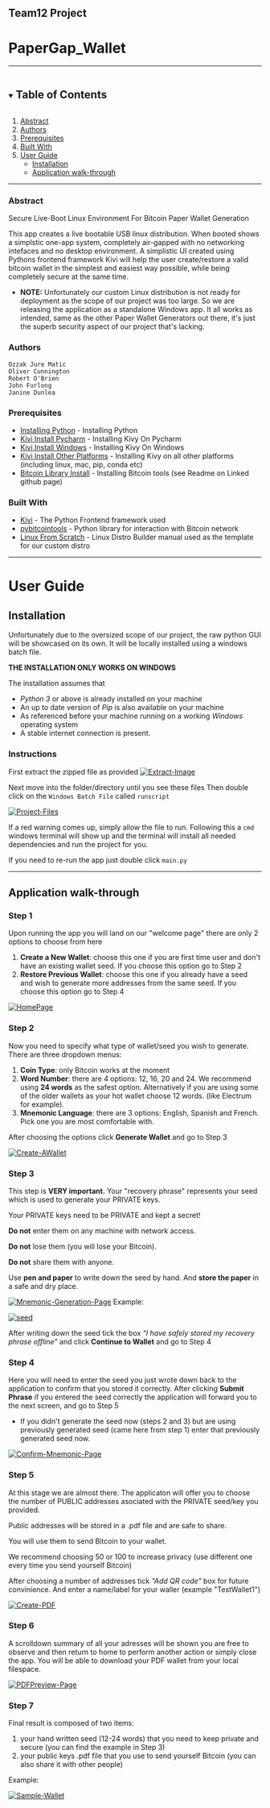 
## Team12 Project
# PaperGap_Wallet

___________________

<details open="open">
  <summary><h2 style="display: inline-block">Table of Contents</h2></summary>
  <ol>
    <li><a href="#abstract">Abstract</a></li>
    <li><a href="#authors">Authors</a></li>
    <li><a href="#prerequisites">Prerequisites</a></li>
    <li><a href="#built-with">Built With</a></li>
    <li><a href="#user-guide">User Guide</a>
      <ul>
        <li><a href="#installation">Installation</a></li>
        <li><a href="#application-walk-through">Application walk-through</a></li>
      </ul>
    </li>
  </ol>
</details>

___________________
### Abstract

Secure Live-Boot Linux Environment For Bitcoin Paper Wallet Generation

This app creates a live bootable USB linux distribution. When booted shows a simplstic one-app system, completely air-gapped with no networking intefaces
and no desktop environment. A simplistic UI created using Pythons frontend framework Kivi will help the user create/restore a valid bitcoin wallet in the 
simplest and easiest way possible, while being completely secure at the same time.

- **NOTE:** Unfortunately our custom Linux distribution is not ready for deployment as the scope of our project was too large. So we are releasing the application as a standalone Windows app. 
  It all works as intended, same as the other Paper Wallet Generators out there, it's just the superb security aspect of our project that's lacking.

### Authors
```
Ozzak Jure Matic
Oliver Cunnington
Robert O'Brien
John Furlong
Janine Dunlea
```

### Prerequisites

* [Installing Python](https://www.python.org/downloads/) - Installing Python
* [Kivi Install Pycharm](https://www.youtube.com/watch?v=RYF73CKGV6c&list=PLhTjy8cBISEpobkPwLm71p5YNBzPH9m9V) - Installing Kivy On Pycharm
* [Kivi Install Windows](https://kivy.org/doc/stable/installation/installation-windows.html) - Installing Kivy On Windows
* [Kivi Install Other Platforms](https://kivy.org/doc/stable/gettingstarted/installation.html) - Installing Kivy on all other platforms (including linux, mac, pip, conda etc)
* [Bitcoin Library Install](https://github.com/primal100/pybitcointools) - Installing Bitcoin tools (see Readme on Linked github page)




### Built With

* [Kivi](https://kivy.org/#home) - The  Python Frontend framework used
* [pybitcointools](https://github.com/primal100/pybitcointools) - Python library for interaction with Bitcoin network 
* [Linux From Scratch](http://linuxfromscratch.org/lfs/view/stable/index.html) - Linux Distro Builder manual used as the template for our custom distro





___________________

# User Guide

## Installation

Unfortunately due to the oversized scope of our project, the raw python GUI will be
showcased on its own. It will be locally installed using a windows batch file.

**THE INSTALLATION ONLY WORKS ON WINDOWS**

The installation assumes that
* _Python 3_ or above is already installed on your machine
* An up to date version of _Pip_ is also available on your machine
* As referenced before your machine running on a working _Windows_ operating system
* A stable internet connection is present.

### Instructions
First extract the zipped file as provided
<a href="https://ibb.co/KF4cLgL"><img src="https://i.ibb.co/r48Kchc/Extract-Image.png" alt="Extract-Image" border="0"></a>

Next move into the folder/directory until you see these files
Then  double click on the `Windows Batch File` called `runscript`

<a href="https://imgbb.com/"><img src="https://i.ibb.co/FXzMP01/Project-Files.png" alt="Project-Files" border="0"></a>

If a red warning comes up, simply allow the file to run.
Following this a `cmd` windows terminal will show up and 
the terminal  will install all needed dependencies and run the project for you.

If you need to re-run the app just double click `main.py`


___________________

## Application walk-through

### Step 1
Upon running the app you will land on our "welcome page" there are only 2 options to choose from here
1. **Create a New Wallet**: choose this one if you are first time user and don't have an existing wallet seed. If you choose this option go to Step 2
2. **Restore Previous Wallet**: choose this one if you already have a seed and wish to generate more addresses from the same seed. If you choose this option go to Step 4

<a href="https://ibb.co/7VZLv6H"><img src="https://i.ibb.co/bLCD18x/HomePage.png" alt="HomePage" border="0"></a>
### Step 2
Now you need to specify what type of wallet/seed you wish to generate.
There are three dropdown menus: 
1. **Coin Type**: only Bitcoin works at the moment
2. **Word Number**: there are 4 options: 12, 16, 20 and 24. We recommend using **24 words** as the safest option. Alternatively if you are using some of the older wallets as your hot wallet choose 12 words. (like Electrum for example).
3. **Mnemonic Language**: there are 3 options: English, Spanish and French. Pick one you are most comfortable with.

After choosing the options click **Generate Wallet** and go to Step 3

<a href="https://ibb.co/ChtgTfY"><img src="https://i.ibb.co/PwYKfdP/Create-AWallet.png" alt="Create-AWallet" border="0"></a>

### Step 3

This step is **VERY important.** Your "recovery phrase" represents your seed which is used to generate your PRIVATE keys.

Your PRIVATE keys need to be PRIVATE and kept a secret!

**Do not** enter them on any machine with network access.

**Do not** lose them (you will lose your Bitcoin).

**Do not** share them with anyone.

Use **pen and paper** to write down the seed by hand. And **store the paper** in a safe and dry place.


<a href="https://ibb.co/dBfgTcQ"><img src="https://i.ibb.co/cJyLBvN/Mnemonic-Generation-Page.png" alt="Mnemonic-Generation-Page" border="0"></a>
Example:

<a href="https://ibb.co/Hqrkdw8"><img src="https://i.ibb.co/yq8bSvj/seed.jpg" alt="seed" border="0"></a>

After writing down the seed tick the box *"I have safely stored my recovery phrase offline"* and click **Continue to Wallet** and go to Step 4

### Step 4

Here you will need to enter the seed you just wrote down back to the application to confirm that you stored it correctly.
After clicking **Submit Phrase** if you entered the seed correctly the application will forward you to the next screen, and go to Step 5

- If you didn't generate the seed now (steps 2 and 3) but are using previously generated seed (came here from step 1) enter that previously generated seed now.


<a href="https://ibb.co/TkCjKmw"><img src="https://i.ibb.co/MsXw8Mg/Confirm-Mnemonic-Page.png" alt="Confirm-Mnemonic-Page" border="0"></a>

### Step 5

At this stage we are almost there. The applicaton will offer you to choose the number of PUBLIC addresses asociated with the PRIVATE seed/key you provided.

Public addresses will be stored in a .pdf file and are safe to share.

You will use them to send Bitcoin to your wallet.

We recommend choosing 50 or 100 to increase privacy (use different one every time you send yourself Bitcoin)


After choosing a number of addresses tick *"Add QR code"* box for future convinience. And enter a name/label for your waller (example "TestWallet1")

<a href="https://ibb.co/NVNR5Kh"><img src="https://i.ibb.co/f1NJfHR/Create-PDF.png" alt="Create-PDF" border="0"></a>


### Step 6

A scrolldown summary of all your adresses will be shown
you are free to observe and then return to home to perform another action or simply close the app.
You will be able to download your PDF wallet from your local filespace.

<a href="https://ibb.co/YddQmpj"><img src="https://i.ibb.co/0992ThJ/PDFPreview-Page.png" alt="PDFPreview-Page" border="0"></a>
### Step 7

Final result is composed of two items:
1. your hand written seed (12-24 words) that you need to keep private and secure (you can find the example in Step 3)
2. your public keys .pdf file that you use to send yourself Bitcoin (you can also share it with other people)

Example:

<a href="https://ibb.co/VwTfJ10"><img src="https://i.ibb.co/BnB0cpH/Sample-Wallet.png" alt="Sample-Wallet" border="0"></a>

